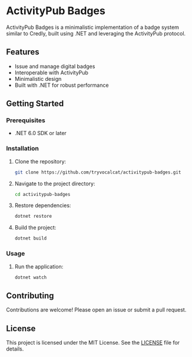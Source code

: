 # ActivityPub Badges

ActivityPub Badges is a minimalistic implementation of a badge system similar to Credly, built using .NET and leveraging the ActivityPub protocol.

## Features

- Issue and manage digital badges
- Interoperable with ActivityPub
- Minimalistic design
- Built with .NET for robust performance

## Getting Started

### Prerequisites

- .NET 6.0 SDK or later

### Installation

1. Clone the repository:
    ```sh
    git clone https://github.com/tryvocalcat/activitypub-badges.git
    ```
2. Navigate to the project directory:
    ```sh
    cd activitypub-badges
    ```
3. Restore dependencies:
    ```sh
    dotnet restore
    ```
4. Build the project:
    ```sh
    dotnet build
    ```

### Usage

1. Run the application:
    ```sh
    dotnet watch
    ```

## Contributing

Contributions are welcome! Please open an issue or submit a pull request.

## License

This project is licensed under the MIT License. See the [LICENSE](LICENSE) file for details.